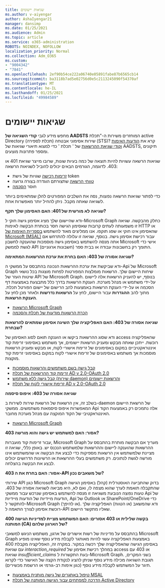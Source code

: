 ```yaml
---
title: שגיאות יישומים
ms.author: v-aiyengar
author: AshaIyengar21
manager: dansimp
ms.date: 01/25/2021
ms.audience: Admin
ms.topic: article
ms.service: o365-administration
ROBOTS: NOINDEX, NOFOLLOW
localization_priority: Normal
ms.collection: Adm_O365
ms.custom:
- "9004342"
- "7841"
ms.openlocfilehash: 2ef90b54ce222a06740e05891fabe87b6565cb14
ms.sourcegitcommit: ba3118b7ad5e02756d0e5c2113245090f54370af
ms.translationtype: MT
ms.contentlocale: he-IL
ms.lasthandoff: 01/25/2021
ms.locfileid: "49984589"
---
```

# <a name="application-errors"></a>שגיאות יישומים

מחפש מידע לגבי **קודי השגיאה של AADSTS** המוחזרים משירות ה-"תכלת active Directory (תכלת לספירה) שירות אסימוני אבטחה (STS)? קרא את [הודעות האימות וקודי שגיאת ההרשאות](https://docs.microsoft.com/azure/active-directory/develop/reference-aadsts-error-codes) של ' תכלת ' כדי למצוא תיאורי שגיאות של AADSTS, תיקונים ומספר פתרונות מוצעים.

שגיאות הרשאה עשויות להיות תוצאה של כמה בעיות שונות, שרובו מייצר שגיאת 401 או 403. לדוגמה, הגורמים הבאים יכולים להוביל לשגיאות הרשאה:

- [זרימות רכישה](https://docs.microsoft.com/azure/active-directory/develop/reference-aadsts-error-codes) שגויות של גישת token 
- [טווחי הרשאה](https://docs.microsoft.com/azure/active-directory/develop/active-directory-v2-scopes) שתצורתם הוגדרה בצורה גרועה 
- חוסר [הסכמה](https://docs.microsoft.com/azure/active-directory/develop/active-directory-devhowto-multi-tenant-overview#understanding-user-and-admin-consent)

כדי לפתור שגיאות הרשאה נפוצות, נסה את השלבים המפורטים להלן שמתאימים ביותר לשגיאה שאתה מקבל. ניתן להחיל יותר מאפשרות אחת.

**שגיאה לא מורשית של 401: האם האסימון שלך תקף?**

ודא שהיישום שלך מציג אסימון גישה חוקי ל-Microsoft Graph כחלק מהבקשה. שגיאה זו משמעותה לעתים קרובות שאסימון הגישה חסר בכותרת הבקשה לאימות HTTP או שהאסימון אינו חוקי או שפג תוקפו. אנו ממליצים מאוד להשתמש [בספריית האימות של Microsoft (MSAL)](https://docs.microsoft.com/azure/active-directory/develop/msal-overview) עבור רכישת אסימון גישה. בנוסף, שגיאה זו עלולה להתרחש אם אתה מנסה להשתמש באסימון גישה מוסמכות שהוענקה לחשבון Microsoft אישי כדי לגשת לממשק API התומך רק בחשבונות עבודה או בבית ספר (חשבונות ארגוניים).

**שגיאה אסורה של 403: האם בחרת את ערכת ההרשאות המתאימה?**

ודא שביקשת את ערכת ההרשאות הנכונה בהתבסס על ממשקי ה-Api של Microsoft Graph שיחות היישום שלך. הרשאות מומלצות המפורטות לפחות מוצגות בכל נושאי שיטות העזר של API של Microsoft Graph. בנוסף, יש להעניק הרשאות אלה ליישום על-ידי משתמש או מנהל מערכת. הענקת הרשאות בדרך כלל מתבצעת באמצעות דף הסכמה או על-ידי הענקת הרשאות באמצעות להב הרישום של יישום הפורטל תכלת. מתוך להב **ההגדרות** עבור היישום, לחץ על **הרשאות נדרשות** ולאחר מכן לחץ על **הענקת הרשאות**.

- [הרשאות Microsoft Graph](https://docs.microsoft.com/graph/permissions-reference) 
- [הכרת הרשאות מודעות של תכלת והסכמה](https://docs.microsoft.com/azure/active-directory/develop/v2-permissions-and-consent) 

**שגיאה אסורה של 403: האם האפליקציה שלך השיגה אסימון שמתאים להרשאות שבחרת?**

ודא שסוג ההרשאות ביקשו או הוענקה תואם לסוג האסימון של access שהאפליקציה רוכשת. ייתכן שאתה מבקש ומעניק הרשאות יישומים, אך משתמש באסימוני זרימת קוד אינטראקטיביים במקום באסימונים של זרימת אישורי לקוח, או מבקש ומעניק הרשאות מוסמכות אך משתמש באסימונים של זרימת אישורי לקוח במקום באסימוני זרימת קוד מוקצות.

- [קבל גישה בשם משתמשים והרשאות מוסמכות](https://docs.microsoft.com/graph/auth_v2_user) 
- [זרימת קוד ההרשאות של תכלת AD v 2.0-OAuth 2.0](https://docs.microsoft.com/azure/active-directory/develop/v2-oauth2-auth-code-flow) 
- [קבל גישה ללא משתמש (שירות daemon) והרשאות יישומים](https://docs.microsoft.com/graph/auth_v2_service) 
- [זרימת אישורי לקוח של תכלת AD v 2.0-OAuth 2.0](https://docs.microsoft.com/azure/active-directory/develop/v2-oauth2-client-creds-grant-flow) 

**שגיאה אסורה של 403: איפוס סיסמה**

בשלב זה, אין הרשאות של הרשאת שירות לשירות ב-daemon של הרשאת היישום המאפשרות איפוס סיסמאות משתמשים. ממשקי Api אלה נתמכים רק באמצעות הקוד האינטראקטיבי של הקוד המוקצה עם מנהל מערכת מחובר.

- [הרשאות Microsoft Graph](https://docs.microsoft.com/graph/permissions-reference)

**403 אסור: האם למשתמש יש גישה והוא מורשה?**

עבור זרימות קוד מועברות, Microsoft Graph מעריך אם הבקשה מותרת בהתבסס על ההרשאות שהוענקה ליישום וההרשאות שלמשתמש הנכנס יש. באופן כללי, שגיאה זו מציינת שלמשתמש אין הרשאות מספיקות כדי לבצע את הבקשה או שהמשתמש אינו מורשה לגשת לנתונים. רק משתמשים בעלי ההרשאות או הרשיונות הדרושים יכולים לבצע את הבקשה בהצלחה.

**403 אסור: האם בחרת את ה-API של משאבים נכון?**

שירותי API כגון Microsoft Graph בדוק שהתביעה האוסטרלית (קהל) באסימון הגישה שהתקבלה תואמת לערך שהוא מצפה לו, ואם לא, היא מביאה לשגיאה אסורה של 403. טעות נפוצה הנובעת משגיאה זו מנסה להשתמש באסימון שנרכש עבור ממשקי Api של הודעות מיידיות של הודעות מיידיות, Api של Outlook או SharePoint/OneDrive כדי להתקשר ל-Microsoft Graph (או להיפך). ודא שהמשאב (או הטווח) האפליקציה שלך רוכשת אסימון לצורך התאמה ל-API שאליו מתקשר היישום.

**400 בקשה שלילית או 403 אסורים: האם המשתמש מציית למדיניות הגישה המותנה (CA) של הארגון שלהם?**

בהתבסס על מדיניות של רשות אישורים של ארגון, משתמש הניגש למשאבי Microsoft Graph באמצעות האפליקציה עשוי להיות מאותגר לקבלת מידע נוסף שאינו מופיע באסימון הגישה שהאפליקציה שלך רכשה במקור. במקרה זה, האפליקציה מקבלת 400 עם שגיאת *interaction_required* במהלך רכישת אסימון של access או 403 עם שגיאת *insufficient_claims* בעת התקשרות ל-Microsoft Graph. בשני המקרים, תגובת השגיאה מכילה מידע נוסף שניתן להציג לנקודת הקצה של האישור כדי לקרוא תיגר על המשתמש לקבלת מידע נוסף (כגון אימות רב-גורמי או הרשמת מכשירים).

- [טיפול באתגרים של גישה מותנית באמצעות MSAL ](https://docs.microsoft.com/azure/active-directory/develop/msal-handling-exceptions#conditional-access-and-claims-challenges)
- [הדרכה למפתחים עבור הגישה המותנה של תכלת Active Directory](https://docs.microsoft.com/azure/active-directory/develop/conditional-access-dev-guide)
